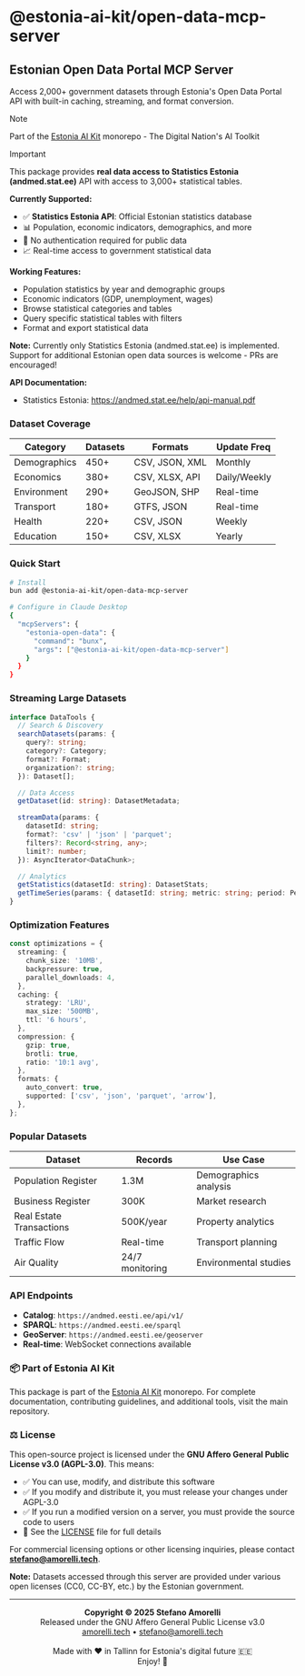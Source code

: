 # @estonia-ai-kit/open-data-mcp-server

## Estonian Open Data Portal MCP Server

Access 2,000+ government datasets through Estonia's Open Data Portal API with built-in caching, streaming, and format conversion.

> [!NOTE]
> Part of the [Estonia AI Kit](https://github.com/stefanoamorelli/estonia-ai-kit) monorepo - The Digital Nation's AI Toolkit

> [!IMPORTANT]
> This package provides **real data access to Statistics Estonia (andmed.stat.ee)** API with access to 3,000+ statistical tables.
> 
> **Currently Supported:**
> - ✅ **Statistics Estonia API**: Official Estonian statistics database
> - 📊 Population, economic indicators, demographics, and more
> - 🎯 No authentication required for public data
> - 📈 Real-time access to government statistical data
> 
> **Working Features:**
> - Population statistics by year and demographic groups
> - Economic indicators (GDP, unemployment, wages)
> - Browse statistical categories and tables
> - Query specific statistical tables with filters
> - Format and export statistical data
> 
> **Note:** Currently only Statistics Estonia (andmed.stat.ee) is implemented. Support for additional Estonian open data sources is welcome - PRs are encouraged!
> 
> **API Documentation:**
> - Statistics Estonia: https://andmed.stat.ee/help/api-manual.pdf

### Dataset Coverage

| Category     | Datasets | Formats        | Update Freq  |
| ------------ | -------- | -------------- | ------------ |
| Demographics | 450+     | CSV, JSON, XML | Monthly      |
| Economics    | 380+     | CSV, XLSX, API | Daily/Weekly |
| Environment  | 290+     | GeoJSON, SHP   | Real-time    |
| Transport    | 180+     | GTFS, JSON     | Real-time    |
| Health       | 220+     | CSV, JSON      | Weekly       |
| Education    | 150+     | CSV, XLSX      | Yearly       |

### Quick Start

```bash
# Install
bun add @estonia-ai-kit/open-data-mcp-server

# Configure in Claude Desktop
{
  "mcpServers": {
    "estonia-open-data": {
      "command": "bunx",
      "args": ["@estonia-ai-kit/open-data-mcp-server"]
    }
  }
}
```

### Streaming Large Datasets

```typescript
interface DataTools {
  // Search & Discovery
  searchDatasets(params: {
    query?: string;
    category?: Category;
    format?: Format;
    organization?: string;
  }): Dataset[];

  // Data Access
  getDataset(id: string): DatasetMetadata;

  streamData(params: {
    datasetId: string;
    format?: 'csv' | 'json' | 'parquet';
    filters?: Record<string, any>;
    limit?: number;
  }): AsyncIterator<DataChunk>;

  // Analytics
  getStatistics(datasetId: string): DatasetStats;
  getTimeSeries(params: { datasetId: string; metric: string; period: Period }): TimeSeriesData;
}
```

### Optimization Features

```typescript
const optimizations = {
  streaming: {
    chunk_size: '10MB',
    backpressure: true,
    parallel_downloads: 4,
  },
  caching: {
    strategy: 'LRU',
    max_size: '500MB',
    ttl: '6 hours',
  },
  compression: {
    gzip: true,
    brotli: true,
    ratio: '10:1 avg',
  },
  formats: {
    auto_convert: true,
    supported: ['csv', 'json', 'parquet', 'arrow'],
  },
};
```

### Popular Datasets

| Dataset                  | Records         | Use Case              |
| ------------------------ | --------------- | --------------------- |
| Population Register      | 1.3M            | Demographics analysis |
| Business Register        | 300K            | Market research       |
| Real Estate Transactions | 500K/year       | Property analytics    |
| Traffic Flow             | Real-time       | Transport planning    |
| Air Quality              | 24/7 monitoring | Environmental studies |

### API Endpoints

- **Catalog**: `https://andmed.eesti.ee/api/v1/`
- **SPARQL**: `https://andmed.eesti.ee/sparql`
- **GeoServer**: `https://andmed.eesti.ee/geoserver`
- **Real-time**: WebSocket connections available

### 📦 Part of Estonia AI Kit

This package is part of the [Estonia AI Kit](https://github.com/stefanoamorelli/estonia-ai-kit) monorepo. For complete documentation, contributing guidelines, and additional tools, visit the main repository.

### ⚖️ License

This open-source project is licensed under the **GNU Affero General Public License v3.0 (AGPL-3.0)**. This means:

- ✅ You can use, modify, and distribute this software
- ✅ If you modify and distribute it, you must release your changes under AGPL-3.0
- ✅ If you run a modified version on a server, you must provide the source code to users
- 📄 See the [LICENSE](../../LICENSE) file for full details

For commercial licensing options or other licensing inquiries, please contact **stefano@amorelli.tech**.

**Note:** Datasets accessed through this server are provided under various open licenses (CC0, CC-BY, etc.) by the Estonian government.

---

<div align="center">
  <p>
    <strong>Copyright © 2025 Stefano Amorelli</strong><br>
    Released under the GNU Affero General Public License v3.0<br>
    <a href="https://amorelli.tech">amorelli.tech</a> • <a href="mailto:stefano@amorelli.tech">stefano@amorelli.tech</a><br>
    <br>
    Made with ❤️ in Tallinn for Estonia's digital future 🇪🇪<br>
    Enjoy! 🎉
  </p>
</div>
